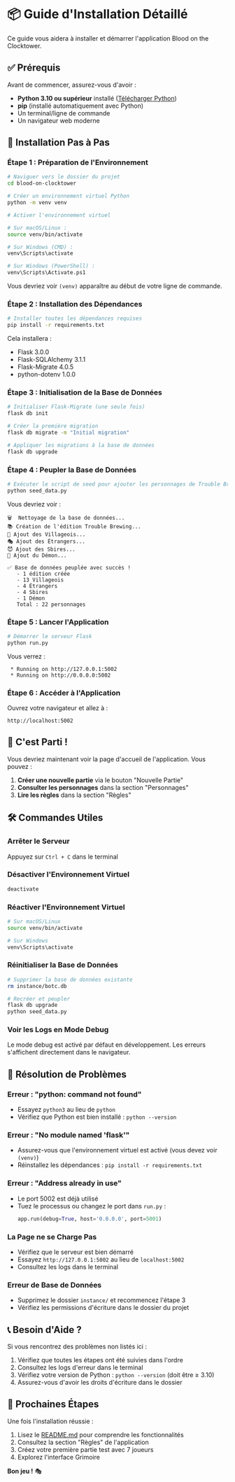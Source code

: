 # 📦 Guide d'Installation Détaillé

Ce guide vous aidera à installer et démarrer l'application Blood on the Clocktower.

## ✅ Prérequis

Avant de commencer, assurez-vous d'avoir :

- **Python 3.10 ou supérieur** installé ([Télécharger Python](https://www.python.org/downloads/))
- **pip** (installé automatiquement avec Python)
- Un terminal/ligne de commande
- Un navigateur web moderne

## 🚀 Installation Pas à Pas

### Étape 1 : Préparation de l'Environnement

```bash
# Naviguer vers le dossier du projet
cd blood-on-clocktower

# Créer un environnement virtuel Python
python -m venv venv

# Activer l'environnement virtuel

# Sur macOS/Linux :
source venv/bin/activate

# Sur Windows (CMD) :
venv\Scripts\activate

# Sur Windows (PowerShell) :
venv\Scripts\Activate.ps1
```

Vous devriez voir `(venv)` apparaître au début de votre ligne de commande.

### Étape 2 : Installation des Dépendances

```bash
# Installer toutes les dépendances requises
pip install -r requirements.txt
```

Cela installera :
- Flask 3.0.0
- Flask-SQLAlchemy 3.1.1
- Flask-Migrate 4.0.5
- python-dotenv 1.0.0

### Étape 3 : Initialisation de la Base de Données

```bash
# Initialiser Flask-Migrate (une seule fois)
flask db init

# Créer la première migration
flask db migrate -m "Initial migration"

# Appliquer les migrations à la base de données
flask db upgrade
```

### Étape 4 : Peupler la Base de Données

```bash
# Exécuter le script de seed pour ajouter les personnages de Trouble Brewing
python seed_data.py
```

Vous devriez voir :
```
🗑️  Nettoyage de la base de données...
📚 Création de l'édition Trouble Brewing...
👥 Ajout des Villageois...
🎭 Ajout des Étrangers...
😈 Ajout des Sbires...
👹 Ajout du Démon...

✅ Base de données peuplée avec succès !
   - 1 édition créée
   - 13 Villageois
   - 4 Étrangers
   - 4 Sbires
   - 1 Démon
   Total : 22 personnages
```

### Étape 5 : Lancer l'Application

```bash
# Démarrer le serveur Flask
python run.py
```

Vous verrez :
```
 * Running on http://127.0.0.1:5002
 * Running on http://0.0.0.0:5002
```

### Étape 6 : Accéder à l'Application

Ouvrez votre navigateur et allez à :
```
http://localhost:5002
```

## 🎉 C'est Parti !

Vous devriez maintenant voir la page d'accueil de l'application. Vous pouvez :

1. **Créer une nouvelle partie** via le bouton "Nouvelle Partie"
2. **Consulter les personnages** dans la section "Personnages"
3. **Lire les règles** dans la section "Règles"

## 🛠️ Commandes Utiles

### Arrêter le Serveur
Appuyez sur `Ctrl + C` dans le terminal

### Désactiver l'Environnement Virtuel
```bash
deactivate
```

### Réactiver l'Environnement Virtuel
```bash
# Sur macOS/Linux
source venv/bin/activate

# Sur Windows
venv\Scripts\activate
```

### Réinitialiser la Base de Données
```bash
# Supprimer la base de données existante
rm instance/botc.db

# Recréer et peupler
flask db upgrade
python seed_data.py
```

### Voir les Logs en Mode Debug
Le mode debug est activé par défaut en développement. Les erreurs s'affichent directement dans le navigateur.

## 🐛 Résolution de Problèmes

### Erreur : "python: command not found"
- Essayez `python3` au lieu de `python`
- Vérifiez que Python est bien installé : `python --version`

### Erreur : "No module named 'flask'"
- Assurez-vous que l'environnement virtuel est activé (vous devez voir `(venv)`)
- Réinstallez les dépendances : `pip install -r requirements.txt`

### Erreur : "Address already in use"
- Le port 5002 est déjà utilisé
- Tuez le processus ou changez le port dans `run.py` :
  ```python
  app.run(debug=True, host='0.0.0.0', port=5001)
  ```

### La Page ne se Charge Pas
- Vérifiez que le serveur est bien démarré
- Essayez `http://127.0.0.1:5002` au lieu de `localhost:5002`
- Consultez les logs dans le terminal

### Erreur de Base de Données
- Supprimez le dossier `instance/` et recommencez l'étape 3
- Vérifiez les permissions d'écriture dans le dossier du projet

## 📞 Besoin d'Aide ?

Si vous rencontrez des problèmes non listés ici :

1. Vérifiez que toutes les étapes ont été suivies dans l'ordre
2. Consultez les logs d'erreur dans le terminal
3. Vérifiez votre version de Python : `python --version` (doit être ≥ 3.10)
4. Assurez-vous d'avoir les droits d'écriture dans le dossier

## 🎯 Prochaines Étapes

Une fois l'installation réussie :

1. Lisez le [README.md](README.md) pour comprendre les fonctionnalités
2. Consultez la section "Règles" de l'application
3. Créez votre première partie test avec 7 joueurs
4. Explorez l'interface Grimoire

**Bon jeu !** 🎭

